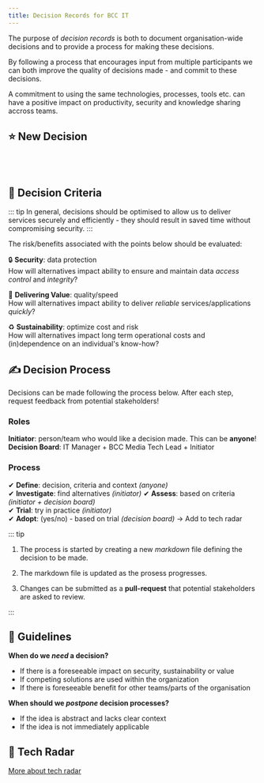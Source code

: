 ```yaml
---
title: Decision Records for BCC IT
---
```


The purpose of *decision records* is both to document organisation-wide decisions and to provide a process for making these decisions.

By following a process that encourages input from multiple participants we can both improve the quality of decisions made - and commit to these decisions.

A commitment to using the same technologies, processes, tools etc. can have a positive impact on productivity, security and knowledge sharing accross teams.

## ⭐ New Decision

<br />
<AddADR />
<br />

## 🎯 Decision Criteria

::: tip
In general, decisions should be optimised to allow us to deliver services securely and efficiently - they should result in saved time without compromising security.
:::

The risk/benefits associated with the points below should be evaluated:

🔒 **Security**: data protection  
How will alternatives impact ability to ensure and maintain data *access control* and *integrity*?

🚀 **Delivering Value**: quality/speed  
How will alternatives impact ability to deliver *reliable* services/applications *quickly*?

♻ **Sustainability**: optimize cost and risk  
How will alternatives impact long term operational costs and (in)dependence on an individual's know-how?

## ✍ Decision Process

Decisions can be made following the process below. After each step, request feedback from potential stakeholders!

### Roles

**Initiator**: person/team who would like a decision made. This can be __anyone__!  
**Decision Board**: IT Manager + BCC Media Tech Lead + Initiator

### Process

✔ **Define**: decision, criteria and context *(anyone)*  
✔ **Investigate**: find alternatives *(initiator)*
✔ **Assess**: based on criteria *(initiator + decision board)*  
✔ **Trial**: try in practice *(initiator)*  
✔ **Adopt**: (yes/no) - based on trial *(decision board)*  -> Add to tech radar

::: tip

1. The process is started by creating a new *markdown* file defining the decision to be made.

2. The markdown file is updated as the prosess progresses.  

3. Changes can be submitted as a **pull-request** that potential stakeholders are asked to review.

:::

## 🤔 Guidelines

**When do we *need* a decision?**  

* If there is a foreseeable impact on security, sustainability or value
* If competing solutions are used within the organization
* If there is foreseeable benefit for other teams/parts of the organisation

**When should we *postpone* decision processes?**  

* If the idea is abstract and lacks clear context
* If the idea is not immediately applicable

## 📡 Tech Radar

[More about tech radar](Tech-Radar/index.md)

<div style="center">
    <TechRadar />
</div>

